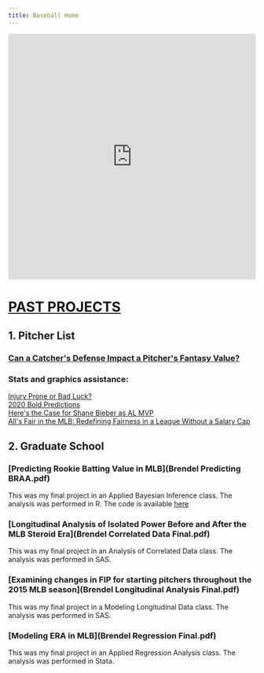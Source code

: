 ```yaml
---
title: Baseball Home
---
```

<script src="https://embed.pickaxeproject.com/axe/scripts/masterpage.js"></script>
<iframe id=3NPYY7GG44 loading="eager" src="https://embed.pickaxeproject.com/axe?id=Explaining_a_Concept_UEXZV&mode=embed_gold&theme=light&opacity=100&font_header=Real+Head+Pro&font_body=Real+Head+Pro&font_labels=Real+Head+Pro&font_button=Real+Head+Pro&host=beta" width="100%" height="500px" onMouseOver="this.style.boxShadow='0 2px 2px 1px rgba(0,0,0,0.2)'" onMouseOut="this.style.boxShadow='none'" style="border:0;transition:.3s;" frameBorder="0"></iframe>
<script>
	iFrameResize({heightCalculationMethod:'taggedElement' }, '#3NPYY7GG44')
</script>

# <ins>PAST PROJECTS</ins>

## 1. Pitcher List

### <a href="https://www.pitcherlist.com/going-deep-can-a-catchers-defense-impact-a-pitchers-fantasy-production/" target="_blank">Can a Catcher's Defense Impact a Pitcher's Fantasy Value?</a>

### Stats and graphics assistance:  
<a href="https://www.pitcherlist.com/injury-prone-or-bad-luck-part-1/" target="_blank">Injury Prone or Bad Luck?</a>  
<a href="https://www.pitcherlist.com/james-schianos-big-and-bold-predictions/" target="_blank">2020 Bold Predictions</a>  
<a href="https://www.pitcherlist.com/heres-the-case-for-shane-bieber-as-al-mvp/" target="_blank">Here's the Case for Shane Bieber as AL MVP</a>  
<a href="https://www.pitcherlist.com/alls-fair-in-mlb-redefining-fairness-in-a-league-without-a-salary-cap/" target="_blank">All's Fair in the MLB: Redefining Fairness in a League Without a Salary Cap</a>

## 2. Graduate School

### [Predicting Rookie Batting Value in MLB](Brendel Predicting BRAA.pdf)
This was my final project in an Applied Bayesian Inference class. The analysis was performed in R. The code is available [here](https://github.com/pcbrendel/baseballanalysis)

### [Longitudinal Analysis of Isolated Power Before and After the MLB Steroid Era](Brendel Correlated Data Final.pdf)
This was my final project in an Analysis of Correlated Data class. The analysis was performed in SAS.

### [Examining changes in FIP for starting pitchers throughout the 2015 MLB season](Brendel Longitudinal Analysis Final.pdf)
This was my final project in a Modeling Longitudinal Data class. The analysis was performed in SAS.

### [Modeling ERA in MLB](Brendel Regression Final.pdf)
This was my final project in an Applied Regression Analysis class. The analysis was performed in Stata.


